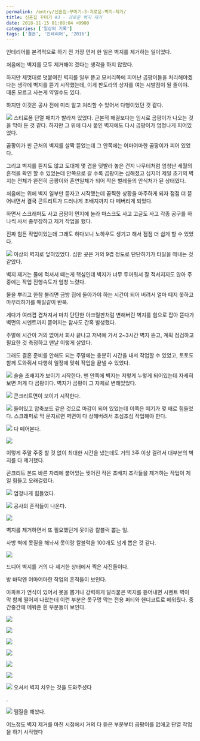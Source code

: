 ```yaml
---
permalink: /entry/신혼집-꾸미기-3-괴로운-벽지-제거/
title: 신혼집 꾸미기 #3 - 괴로운 벽지 제거
date: 2018-11-15 01:08:04 +0900
categories: ['일상의 기록']
tags: ['결혼', '인테리어', '2016']
---
```




인테리어를 본격적으로 하기 전 가장 먼저 한 일은 벽지를 제거하는 일이었다.

  

처음에는 벽지를 모두 제거해야 겠다는 생각을 하지 않았다.

하지만 제멋대로 덧붙여진 벽지를 일부 뜯고 모서리쪽에 피어난 곰팡이들을 처리해야겠다는 생각에 벽지를 뜯기 시작했는데, 이게 판도라의 상자를
여는 시발점이 될 줄이야. 때론 모르고 사는게 약일수도 있다.

  

하지만 이것은 공사 전에 미리 알고 처리할 수 있어서 다행이었던 것 같다.

  

![][link0]
스티로폼 단열 패치가 발라져 있었다. 근본적 해결보다는 임시로 곰팡이가 나오는 것을 막아 둔 것 같다. 하지만 그 위에 다시 붙인 벽지에도
다시 곰팡이가 엄청나게 피어있었다.

  

곰팡이가 핀 근처의 벽지를 살짝 뜯었는데 그 안쪽에는 어마어마한 곰팡이가 피어 있었다.

그리고 벽지를 뜯지도 않고 도대체 몇 겹을 덧발라 놓은 건지 나무테처럼 엄청난 세월의 흔적을 확인 할 수 있었는데 안쪽으로 갈 수록 곰팡이는
심해졌고 심지어 제일 초기의 벽지는 전체가 완전히 곰팡이와 혼연일체가 되어 작은 벌레들의 안식처가 된 상태였다.

  

처음에는 위에 벽지 일부만 뜯자고 시작했는데 끔찍한 상황을 마주하게 되자 점점 더 뜯어내면서 결국 콘트리트가 드러나게 초배지까지 다 떼버리게
되었다.

하면서 스크래퍼도 사고 곰팡이 먼지에 놀라 마스크도 사고 고글도 사고 각종 공구를 하나씩 사서 중무장하고 제거 작업을 했다.

진짜 힘든 작업이었는데 그래도 하다보니 노하우도 생기고 해서 점점 더 쉽게 할 수 있었다.

  

![][link1]
이상의 벽지로 덮혀있었다. 심한 곳은 거의 9겹 정도로 단단하기가 타일을 떼내는 것 같았다.

  

벽지 제거는 물에 적셔서 떼는게 핵심인데 벽지가 너무 두꺼워서 잘 적셔지지도 않아 주중에는 작업 진행속도가 엄청 느렸다.

물을 뿌리고 한참 불리면 금방 집에 돌아가야 하는 시간이 되어 버려서 얼마 떼지 못하고 마무리하기를 매일같이 반복.

게다가 여러겹 겹쳐져서 마치 단단한 아크릴판처럼 변해버린 벽지를 힘으로 잡아 뜯다가 벽면의 시멘트까지 뜯어지는 참사도 간혹 발생했다.

  

주말에 시간이 거의 없어서 회사 끝나고 저녁에 가서 2~3시간 벽지 뜯고, 계획 점검하고 필요한 것 측정하고 맨날 이렇게 살았다.

그래도 결혼 준비를 안해도 되는 주말에는 충분히 시간을 내서 작업할 수 있었고, 토토도 함께 도와줘서 다행히 일정에 맞춰 작업을 끝낼 수
있었다.

  

![][link2]
슬슬 초배지가 보이기 시작한다. 맨 안쪽에 벽지는 저렇게 누렇게 되어있는데 자세히 보면 저게 다 곰팡이다. 벽지가 곰팡이 그 자체로
변해있었다.

  

![][link3]
콘크리트면이 보이기 시작한다.

  

![][link4]
들어있고 압축보드 같은 것으로 마감이 되어 있었는데 이쪽은 떼기가 몇 배로 힘들었다. 스크래퍼로 막 문지르면 벽면이 다 상해버려서 조심조심
작업해야 한다.

  

![][link5]
다 떼어본다.

  

![][link6]

  

이렇게 주말 주중 할 것 없이 최대한 시간을 냈는데도 거의 3주 이상 걸려서 대부분의 벽지를 다 제거했다.

콘크리트 본드 바른 자리에 붙어있는 찢어진 작은 초배지 조각들을 제거하는 작업이 제일 힘들고 오래걸렸다.

  

![][link7]
엄청나게 힘들었다.

  

![][link8]
공사의 흔적들이 나온다.

  

![][link9]

  

벽지를 제거하면서 또 필요했던게 못이랑 칼블럭 뽑는 일.

사방 벽에 못질을 해놔서 못이랑 칼블럭을 100개도 넘게 뽑은 것 같다.

  

![][link10]

  

  

드디어 벽지를 거의 다 제거한 상태에서 찍은 사진들이다.

방 바닥엔 어마어마한 작업의 흔적들이 보인다.

아파트가 연식이 있어서 못을 뽑거나 강력하게 달라붙은 벽지를 뜯어내면 시멘트 벽이 막 함께 떨어져 나왔는데 이런 부분은 못구멍 막는 전용
퍼티와 핸디코트로 메워줬다. 중간중간에 메워준 흰 부분들이 보인다.

  

![][link11]

  

![][link12]

  

![][link13]

  

![][link14]

  

![][link15]

  

![][link16]

  

![][link17]
오셔서 벽지 치우는 것을 도와주셨다

.

![][link18]
땜질을 해놨다.

  

어느정도 벽지 제거를 마친 시점에서 거의 다 뜯은 부분부터 곰팡이를 없애고 단열 작업을 하기 시작했다

  

  


[link0]:http://cfile2.uf.tistory.com/image/99BB4F3A5BEC45D815A741
[link1]:http://cfile27.uf.tistory.com/image/9984513F5BEC45DA1F8A61
[link2]:http://cfile30.uf.tistory.com/image/99F526475BEC45DA33E133
[link3]:http://cfile21.uf.tistory.com/image/992D953D5BEC45DB2629A5
[link4]:http://cfile26.uf.tistory.com/image/999A4C365BEC45DC2D945D
[link5]:http://cfile3.uf.tistory.com/image/99A324375BEC45DD2104EE
[link6]:http://cfile27.uf.tistory.com/image/99C3D03A5BEC45DE28B6F7
[link7]:http://cfile6.uf.tistory.com/image/999396495BEC45E0247D2D
[link8]:http://cfile28.uf.tistory.com/image/99AFD33E5BEC45E125BA6F
[link9]:http://cfile10.uf.tistory.com/image/9946C8445BED76BF198550
[link10]:http://cfile7.uf.tistory.com/image/99B03A405BEC45E20570F6
[link11]:http://cfile23.uf.tistory.com/image/99329E505BEC45E4182A21
[link12]:http://cfile1.uf.tistory.com/image/9916D94F5BEC45E52634C8
[link13]:http://cfile21.uf.tistory.com/image/9954243B5BEC45E6245767
[link14]:http://cfile10.uf.tistory.com/image/99838F3E5BEC45E71A8567
[link15]:http://cfile29.uf.tistory.com/image/99E6F63B5BEC45E82DF6FA
[link16]:http://cfile8.uf.tistory.com/image/99A6C63B5BEC45E91C86EE
[link17]:http://cfile25.uf.tistory.com/image/997F13465BED78C7274884
[link18]:http://cfile7.uf.tistory.com/image/99BFE7425BED794C182467
